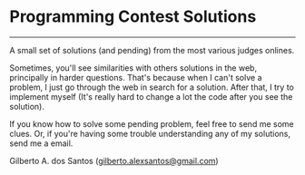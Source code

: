 # Programming Contest Solutions
---

A small set of solutions (and pending) from the most various judges onlines.

Sometimes, you'll see similarities with others solutions in the web, principally
in harder questions. That's because when I can't solve a problem, I just go through the
web in search for a solution. After that, I try to implement myself (It's really hard to
change a lot the code after you see the solution).

If you know how to solve some pending problem, feel free to send me some clues. Or, if you're
having some trouble understanding any of my solutions, send me a email.

Gilberto A. dos Santos (gilberto.alexsantos@gmail.com)
